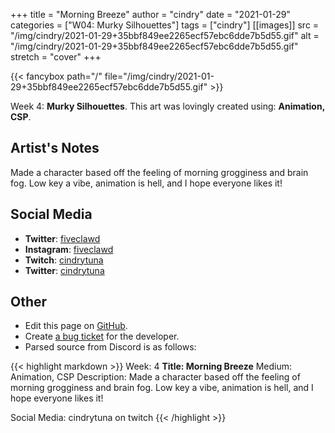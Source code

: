 +++
title =       "Morning Breeze"
author =      "cindry"
date =        "2021-01-29"
categories =  ["W04: Murky Silhouettes"]
tags =        ["cindry"]
[[images]]
                      src = "/img/cindry/2021-01-29+35bbf849ee2265ecf57ebc6dde7b5d55.gif"
                      alt = "/img/cindry/2021-01-29+35bbf849ee2265ecf57ebc6dde7b5d55.gif"
                      stretch = "cover"
+++


{{< fancybox path="/" file="/img/cindry/2021-01-29+35bbf849ee2265ecf57ebc6dde7b5d55.gif" >}}


Week 4: **Murky Silhouettes**. This art was lovingly created using: **Animation, CSP**.

## Artist's Notes

Made a character based off the feeling of morning grogginess and brain fog. Low key a vibe, animation is hell, and I hope everyone likes it!

## Social Media

- **Twitter**: [fiveclawd]()
- **Instagram**: [fiveclawd]()
- **Twitch**: [cindrytuna]()
- **Twitter**: [cindrytuna]()


## Other

- Edit this page on [GitHub](https://github.com/teaminkling/web-refresh/edit/main/blog/content/blog/cindry-week-4-2681.md).
- Create [a bug ticket](https://github.com/teaminkling/web-refresh/issues/new?assignees=&labels=bug&template=problem-report.md&title=) for the developer.
- Parsed source from Discord is as follows:

{{< highlight markdown >}}
Week: 4
**Title:  Morning Breeze**
Medium: Animation, CSP
Description: Made a character based off the feeling of morning grogginess and brain fog. Low key a vibe, animation is hell, and I hope everyone likes it!

Social Media: cindrytuna on twitch
{{< /highlight >}}